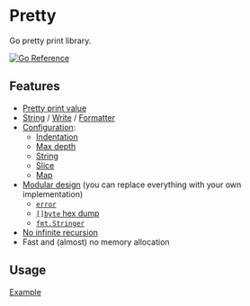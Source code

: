 # Pretty

Go pretty print library.

[![Go Reference](https://pkg.go.dev/badge/github.com/pierrre/pretty.svg)](https://pkg.go.dev/github.com/pierrre/pretty)

## Features

- [Pretty print value](https://pkg.go.dev/github.com/pierrre/pretty#example-package)
- [String](https://pkg.go.dev/github.com/pierrre/pretty#String) / [Write](https://pkg.go.dev/github.com/pierrre/pretty#Write) / [Formatter](https://pkg.go.dev/github.com/pierrre/pretty#Formatter)
- [Configuration](https://pkg.go.dev/github.com/pierrre/pretty#CommonWriter):
  - [Indentation](https://pkg.go.dev/github.com/pierrre/pretty#Config)
  - [Max depth](https://pkg.go.dev/github.com/pierrre/pretty#MaxDepthWriter)
  - [String](https://pkg.go.dev/github.com/pierrre/pretty#StringWriter)
  - [Slice](https://pkg.go.dev/github.com/pierrre/pretty#SliceWriter)
  - [Map](https://pkg.go.dev/github.com/pierrre/pretty#MapWriter)
- [Modular design](https://pkg.go.dev/github.com/pierrre/pretty#ValueWriter) (you can replace everything with your own implementation)
  - [`error`](https://pkg.go.dev/github.com/pierrre/pretty#ErrorWriter)
  - [`[]byte` hex dump](https://pkg.go.dev/github.com/pierrre/pretty#BytesHexDumpWriter)
  - [`fmt.Stringer`](https://pkg.go.dev/github.com/pierrre/pretty#StringerWriter)
- [No infinite recursion](https://pkg.go.dev/github.com/pierrre/pretty#RecursionWriter)
- Fast and (almost) no memory allocation

## Usage

[Example](https://pkg.go.dev/github.com/pierrre/pretty#example-package)
